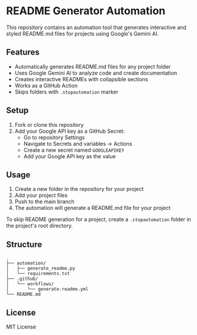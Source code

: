 # README Generator Automation

This repository contains an automation tool that generates interactive and styled README.md files for projects using Google's Gemini AI.

## Features

- Automatically generates README.md files for any project folder
- Uses Google Gemini AI to analyze code and create documentation
- Creates interactive READMEs with collapsible sections
- Works as a GitHub Action
- Skips folders with `.stopautomation` marker

## Setup

1. Fork or clone this repository
2. Add your Google API key as a GitHub Secret:
   - Go to repository Settings
   - Navigate to Secrets and variables → Actions
   - Create a new secret named `GOOGLEAPIKEY`
   - Add your Google API key as the value

## Usage

1. Create a new folder in the repository for your project
2. Add your project files
3. Push to the main branch
4. The automation will generate a README.md file for your project

To skip README generation for a project, create a `.stopautomation` folder in the project's root directory.

## Structure

```
.
├── automation/
│   ├── generate_readme.py
│   └── requirements.txt
├── .github/
│   └── workflows/
│       └── generate-readme.yml
└── README.md
```

## License

MIT License 